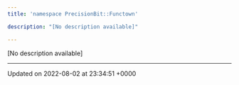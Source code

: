 ```yaml
---
title: 'namespace PrecisionBit::Functown'

description: "[No description available]"

---
```







[No description available]






-------------------------------

Updated on 2022-08-02 at 23:34:51 +0000